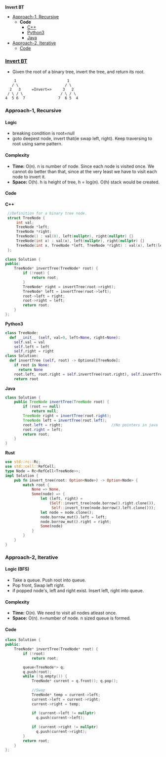 **Invert BT**
- [Approach-1, Recursive](#a1)
  - **Code**
    - [C++](#cpp1)
    - [Python3](#py1)
    - [Java](#j1)
- [Approach-2, Iterative](#a2)
  - [Code](#c2)

### [Invert BT](https://leetcode.com/problems/invert-binary-tree/)
- Given the root of a binary tree, invert the tree, and return its root.
```
    1                       1
   / \                     / \
  2   3     =Invert=>     3   2
 / \ / \                 / \ / \
4  5 6  7               7  6 5  4
```

<a name=a1></a>
### Approach-1, Recursive
#### Logic
- breaking condition is root=null
- goto deepest node, invert that(ie swap left, right). Keep traversing to root using same pattern.
<a name=co1></a>
#### Complexity
- **Time:** O(n). n is number of node. Since each node is visited once. We cannot do better than that, since at the very least we have to visit each node to invert it.
- **Space:** O(h). h is height of tree, h = log(n). O(h) stack would be created.

#### Code
<a name=cpp1></a>
**C++**
```cpp
 //Definition for a binary tree node.
 struct TreeNode {
     int val;
     TreeNode *left;
     TreeNode *right;
     TreeNode() : val(0), left(nullptr), right(nullptr) {}
     TreeNode(int x) : val(x), left(nullptr), right(nullptr) {}
     TreeNode(int x, TreeNode *left, TreeNode *right) : val(x), left(left), right(right) {}
 };
 
class Solution {
public:
    TreeNode* invertTree(TreeNode* root) {
        if (!root) {
            return root;
        }
        TreeNode* right = invertTree(root->right);
        TreeNode* left = invertTree(root->left);
        root->left = right;
        root->right = left;
        return root;        
    }
};
```
<a name=py1></a>
**Python3**
```py
class TreeNode:
  def __init__ (self, val=0, left=None, right=None):
    self.val = val
    self.left = left
    self.right = right
class Solution:
  def invertTree (self, root) -> Optional[TreeNode]:
    if root is None:
      return None
    root.left, root.right = self.invertTree(root.right), self.invertTree(root.left)
    return root
```
<a name=j1></a>
**Java**
```java
class Solution {
    public TreeNode invertTree(TreeNode root) {
        if (root == null)
            return null;
        TreeNode right = invertTree(root.right);
        TreeNode left = invertTree(root.left);
        root.left = right;                      //No pointers in java
        root.right = left;
        return root;
    }
}
```
<a name=rs1></a>
**Rust**
```rs
use std::rc::Rc;
use std::cell::RefCell;
type Node = Rc<RefCell<TreeNode>>;
impl Solution {
    pub fn invert_tree(root: Option<Node>) -> Option<Node> {
        match root {
            None => None,
            Some(node) => {
                let (left, right) =
                    (Self::invert_tree(node.borrow().right.clone()),
                     Self::invert_tree(node.borrow().left.clone()));
                let node = node.clone();
                node.borrow_mut().left = left;
                node.borrow_mut().right = right;
                Some(node)
            }
        }
    }
}
```

<a name=a2></a>
### Approach-2, Iterative
<a name=l2></a>
#### Logic (BFS)
- Take a queue. Push root into queue.
- Pop front, Swap left right.
- if popped node's, left and right exist. Insert left, right into queue.

<a name=co2></a>
#### Complexity
- **Time:** O(n). We need to visit all nodes atleast once.
- **Space:** O(n). n=number of node. n sized queue is formed.
<a name=c2></a>
#### Code
```cpp
class Solution {
public:
    TreeNode* invertTree(TreeNode* root) {
        if (!root)
            return root;

        queue<TreeNode*> q;
        q.push(root);
        while (!q.empty()) {
            TreeNode* current = q.front(); q.pop();
            
            //Swap
            TreeNode* temp = current->left;
            current->left = current->right;
            current->right = temp;
            
            if (current->left != nullptr)
              q.push(current->left);
              
            if (current->right != nullptr)
              q.push(current->right);
        }
        return root;      
    }
};
```
